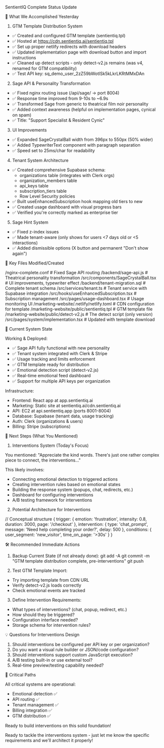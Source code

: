 SentientIQ Complete Status Update

  🚀 What We Accomplished Yesterday

  1. GTM Template Distribution System

  - ✅ Created and configured GTM template (sentientiq.tpl)
  - ✅ Hosted at https://cdn.sentientiq.ai/sentientiq.tpl
  - ✅ Set up proper netlify redirects with download headers
  - ✅ Updated implementation page with download button and import instructions
  - ✅ Cleaned up detect scripts - only detect-v2.js remains (was v4, renamed for GTM compatibility)
  - ✅ Test API key: sq_demo_user_2zZ59bWotlSk5kLkrLKRtMMxDAn

  2. Sage API & Personality Transformation

  - ✅ Fixed nginx routing issue (/api/sage/ → port 8004)
  - ✅ Response time improved from 9-10s to ~6.9s
  - ✅ Transformed Sage from generic to theatrical film noir personality
  - ✅ Added context awareness (helpful on implementation pages, cynical on spam)
  - ✅ Title: "Support Specialist & Resident Cynic"

  3. UI Improvements

  - ✅ Expanded SageCrystalBall width from 396px to 550px (50% wider)
  - ✅ Added TypewriterText component with paragraph separation
  - ✅ Speed set to 25ms/char for readability

  4. Tenant System Architecture

  - ✅ Created comprehensive Supabase schema:
    - organizations table (integrates with Clerk orgs)
    - organization_members table
    - api_keys table
    - subscription_tiers table
    - Row Level Security policies
  - ✅ Built useEnhancedSubscription hook mapping old tiers to new
  - ✅ Created usage dashboard with visual progress bars
  - ✅ Verified you're correctly marked as enterprise tier

  5. Sage Hint System

  - ✅ Fixed z-index issues
  - ✅ Made tenant-aware (only shows for users <7 days old or <5 interactions)
  - ✅ Added dismissible options (X button and permanent "Don't show again")

  📁 Key Files Modified/Created

  /nginx-complete.conf                          # Fixed Sage API routing
  /backend/sage-api.js                          # Theatrical personality transformation
  /src/components/SageCrystalBall.tsx           # UI improvements, typewriter effect
  /backend/tenant-migration.sql                 # Complete tenant schema
  /src/services/tenant.ts                       # Tenant service with Supabase integration
  /src/hooks/useEnhancedSubscription.tsx        # Subscription management
  /src/pages/usage-dashboard.tsx                # Usage monitoring UI
  /marketing-website/.netlify/netlify.toml      # CDN configuration for template
  /marketing-website/public/sentientiq.tpl      # GTM template file
  /marketing-website/public/detect-v2.js        # The detect script (only version)
  /src/pages/system/implementation.tsx          # Updated with template download

  🎯 Current System State

  Working & Deployed:

  - ✅ Sage API fully functional with new personality
  - ✅ Tenant system integrated with Clerk & Stripe
  - ✅ Usage tracking and limits enforcement
  - ✅ GTM template ready for distribution
  - ✅ Emotional detection script (detect-v2.js)
  - ✅ Real-time emotional feed dashboard
  - ✅ Support for multiple API keys per organization

  Infrastructure:

  - Frontend: React app at app.sentientiq.ai
  - Marketing: Static site at sentientiq.ai/cdn.sentientiq.ai
  - API: EC2 at api.sentientiq.app (ports 8001-8004)
  - Database: Supabase (tenant data, usage tracking)
  - Auth: Clerk (organizations & users)
  - Billing: Stripe (subscriptions)

  🔮 Next Steps (What You Mentioned)

  1. Interventions System (Today's Focus)

  You mentioned: "Appreciate the kind words. There's just one rather complex piece to connect, the interventions..."

  This likely involves:
  - Connecting emotional detection to triggered actions
  - Creating intervention rules based on emotional states
  - Building the response system (popups, chat, redirects, etc.)
  - Dashboard for configuring interventions
  - A/B testing framework for interventions

  2. Potential Architecture for Interventions

  // Conceptual structure
  {
    trigger: {
      emotion: 'frustration',
      intensity: 0.8,
      duration: 3000,
      page: '/checkout'
    },
    intervention: {
      type: 'chat_prompt',
      message: 'Need help completing your order?',
      delay: 500
    },
    conditions: {
      user_segment: 'new_visitor',
      time_on_page: '>30s'
    }
  }

  🛠️ Recommended Immediate Actions

  1. Backup Current State (if not already done):
  git add -A
  git commit -m "GTM template distribution complete, pre-interventions"
  git push

  2. Test GTM Template Import:
  - Try importing template from CDN URL
  - Verify detect-v2.js loads correctly
  - Check emotional events are tracked

  3. Define Intervention Requirements:
  - What types of interventions? (chat, popup, redirect, etc.)
  - How should they be triggered?
  - Configuration interface needed?
  - Storage schema for intervention rules?

  💡 Questions for Interventions Design

  1. Should interventions be configured per API key or per organization?
  2. Do you want a visual rule builder or JSON/code configuration?
  3. Should interventions support custom JavaScript execution?
  4. A/B testing built-in or use external tool?
  5. Real-time preview/testing capability needed?

  🚨 Critical Paths

  All critical systems are operational:
  - Emotional detection ✅
  - API routing ✅
  - Tenant management ✅
  - Billing integration ✅
  - GTM distribution ✅

  Ready to build interventions on this solid foundation!

  Ready to tackle the interventions system - just let me know the specific requirements and we'll architect it properly!
